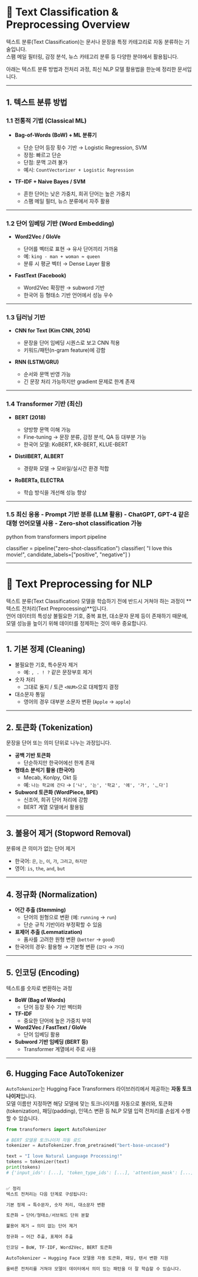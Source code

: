 # 📝 Text Classification & Preprocessing Overview

텍스트 분류(Text Classification)는 문서나 문장을 특정 카테고리로 자동 분류하는 기술입니다.  
스팸 메일 필터링, 감정 분석, 뉴스 카테고리 분류 등 다양한 분야에서 활용됩니다.  

아래는 텍스트 분류 방법과 전처리 과정, 최신 NLP 모델 활용법을 한눈에 정리한 문서입니다.  

---

## 1. 텍스트 분류 방법

### 1.1 전통적 기법 (Classical ML)

- **Bag-of-Words (BoW) + ML 분류기**  
  - 단순 단어 등장 횟수 기반 → Logistic Regression, SVM  
  - 장점: 빠르고 단순  
  - 단점: 문맥 고려 불가  
  - 예시: `CountVectorizer + Logistic Regression`

- **TF-IDF + Naive Bayes / SVM**  
  - 흔한 단어는 낮은 가중치, 희귀 단어는 높은 가중치  
  - 스팸 메일 필터, 뉴스 분류에서 자주 활용

---

### 1.2 단어 임베딩 기반 (Word Embedding)

- **Word2Vec / GloVe**  
  - 단어를 벡터로 표현 → 유사 단어끼리 가까움  
  - 예: `king - man + woman ≈ queen`  
  - 분류 시 평균 벡터 → Dense Layer 활용

- **FastText (Facebook)**  
  - Word2Vec 확장판 → subword 기반  
  - 한국어 등 형태소 기반 언어에서 성능 우수

---

### 1.3 딥러닝 기반

- **CNN for Text (Kim CNN, 2014)**  
  - 문장을 단어 임베딩 시퀀스로 보고 CNN 적용  
  - 키워드/패턴(n-gram feature)에 강함

- **RNN (LSTM/GRU)**  
  - 순서와 문맥 반영 가능  
  - 긴 문장 처리 가능하지만 gradient 문제로 한계 존재

---

### 1.4 Transformer 기반 (최신)

- **BERT (2018)**  
  - 양방향 문맥 이해 가능  
  - Fine-tuning → 문장 분류, 감정 분석, QA 등 대부분 가능  
  - 한국어 모델: KoBERT, KR-BERT, KLUE-BERT

- **DistilBERT, ALBERT**  
  - 경량화 모델 → 모바일/실시간 환경 적합

- **RoBERTa, ELECTRA**  
  - 학습 방식을 개선해 성능 향상

---
### 1.5 최신 응용 - **Prompt 기반 분류 (LLM 활용)** - ChatGPT, GPT-4 같은 대형 언어모델 사용 - Zero-shot classification 가능
python
from transformers import pipeline

classifier = pipeline("zero-shot-classification")
classifier(
    "I love this movie!",
    candidate_labels=["positive", "negative"]
)

---
# 🔧 Text Preprocessing for NLP

텍스트 분류(Text Classification) 모델을 학습하기 전에 반드시 거쳐야 하는 과정이 **텍스트 전처리(Text Preprocessing)**입니다.  
언어 데이터의 특성상 불필요한 기호, 중복 표현, 대소문자 문제 등이 존재하기 때문에, 모델 성능을 높이기 위해 데이터를 정제하는 것이 매우 중요합니다.  

---

## 1. 기본 정제 (Cleaning)

- 불필요한 기호, 특수문자 제거  
  - 예: `, . ! ?` 같은 문장부호 제거
- 숫자 처리  
  - 그대로 둘지 / 토큰 `<NUM>`으로 대체할지 결정
- 대소문자 통일  
  - 영어의 경우 대부분 소문자 변환 (`Apple` → `apple`)

---

## 2. 토큰화 (Tokenization)

문장을 단어 또는 의미 단위로 나누는 과정입니다.

- **공백 기반 토큰화**  
  - 단순하지만 한국어에선 한계 존재
- **형태소 분석기 활용 (한국어)**  
  - Mecab, Konlpy, Okt 등
  - 예: `나는 학교에 간다` → `['나', '는', '학교', '에', '가', 'ᆫ다']`
- **Subword 토큰화 (WordPiece, BPE)**  
  - 신조어, 희귀 단어 처리에 강함
  - BERT 계열 모델에서 활용됨

---

## 3. 불용어 제거 (Stopword Removal)

분류에 큰 의미가 없는 단어 제거  

- 한국어: `은`, `는`, `이`, `가`, `그리고`, `하지만`  
- 영어: `is`, `the`, `and`, `but`  

---

## 4. 정규화 (Normalization)

- **어간 추출 (Stemming)**  
  - 단어의 원형으로 변환 (예: `running` → `run`)  
  - 단순 규칙 기반이라 부정확할 수 있음
- **표제어 추출 (Lemmatization)**  
  - 품사를 고려한 원형 변환 (`better` → `good`)  
- 한국어의 경우: 활용형 → 기본형 변환 (`갔다` → `가다`)  

---

## 5. 인코딩 (Encoding)

텍스트를 숫자로 변환하는 과정  

- **BoW (Bag of Words)**  
  - 단어 등장 횟수 기반 벡터화
- **TF-IDF**  
  - 중요한 단어에 높은 가중치 부여
- **Word2Vec / FastText / GloVe**  
  - 단어 임베딩 활용
- **Subword 기반 임베딩 (BERT 등)**  
  - Transformer 계열에서 주로 사용

---

## 6. Hugging Face AutoTokenizer

`AutoTokenizer`는 Hugging Face Transformers 라이브러리에서 제공하는 **자동 토크나이저**입니다.  
모델 이름만 지정하면 해당 모델에 맞는 토크나이저를 자동으로 불러와, 토큰화(tokenization), 패딩(padding), 인덱스 변환 등 NLP 모델 입력 전처리를 손쉽게 수행할 수 있습니다.

```python
from transformers import AutoTokenizer

# BERT 모델용 토크나이저 자동 로드
tokenizer = AutoTokenizer.from_pretrained("bert-base-uncased")

text = "I love Natural Language Processing!"
tokens = tokenizer(text)
print(tokens)
# {'input_ids': [...], 'token_type_ids': [...], 'attention_mask': [...]}


✅ 정리
텍스트 전처리는 다음 단계로 구성됩니다:

기본 정제 → 특수문자, 숫자 처리, 대소문자 변환

토큰화 → 단어/형태소/서브워드 단위 분할

불용어 제거 → 의미 없는 단어 제거

정규화 → 어간 추출, 표제어 추출

인코딩 → BoW, TF-IDF, Word2Vec, BERT 토큰화

AutoTokenizer → Hugging Face 모델용 자동 토큰화, 패딩, 텐서 변환 지원

올바른 전처리를 거쳐야 모델이 데이터에서 의미 있는 패턴을 더 잘 학습할 수 있습니다.
